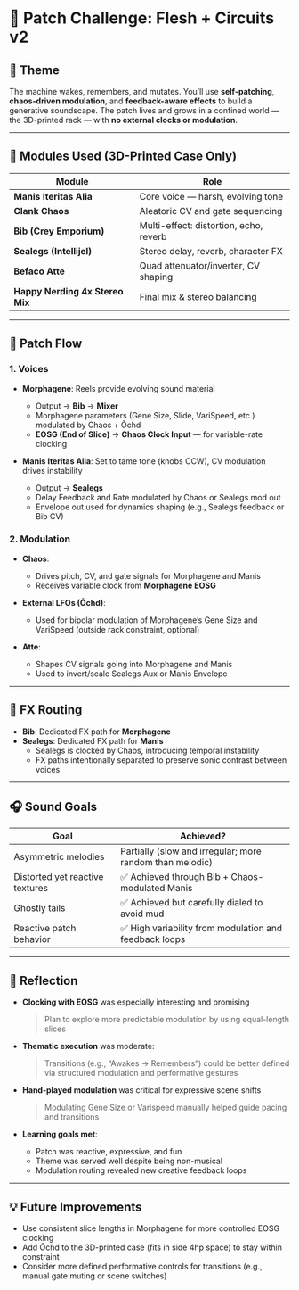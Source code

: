 # 🎯 Patch Challenge: **Flesh + Circuits v2**

## 🧠 Theme
The machine wakes, remembers, and mutates. You’ll use **self-patching**, **chaos-driven modulation**, and **feedback-aware effects** to build a generative soundscape. The patch lives and grows in a confined world — the 3D-printed rack — with **no external clocks or modulation**.

---

## 🧰 Modules Used (3D-Printed Case Only)

| Module                         | Role                                     |
|--------------------------------|------------------------------------------|
| **Manis Iteritas Alia**        | Core voice — harsh, evolving tone        |
| **Clank Chaos**                | Aleatoric CV and gate sequencing         |
| **Bib (Crey Emporium)**        | Multi-effect: distortion, echo, reverb   |
| **Sealegs (Intellijel)**       | Stereo delay, reverb, character FX       |
| **Befaco Atte**                | Quad attenuator/inverter, CV shaping     |
| **Happy Nerding 4x Stereo Mix**| Final mix & stereo balancing             |

---

## 🎵 Patch Flow

### 1. **Voices**
- **Morphagene**: Reels provide evolving sound material  
  - Output → **Bib** → **Mixer**
  - Morphagene parameters (Gene Size, Slide, VariSpeed, etc.) modulated by Chaos + Ōchd
  - **EOSG (End of Slice)** → **Chaos Clock Input** — for variable-rate clocking

- **Manis Iteritas Alia**: Set to tame tone (knobs CCW), CV modulation drives instability  
  - Output → **Sealegs**
  - Delay Feedback and Rate modulated by Chaos or Sealegs mod out
  - Envelope out used for dynamics shaping (e.g., Sealegs feedback or Bib CV)

### 2. **Modulation**
- **Chaos**:
  - Drives pitch, CV, and gate signals for Morphagene and Manis
  - Receives variable clock from **Morphagene EOSG**

- **External LFOs (Ōchd)**:
  - Used for bipolar modulation of Morphagene’s Gene Size and VariSpeed (outside rack constraint, optional)

- **Atte**:
  - Shapes CV signals going into Morphagene and Manis
  - Used to invert/scale Sealegs Aux or Manis Envelope

---

## 🔁 FX Routing

- **Bib**: Dedicated FX path for **Morphagene**
- **Sealegs**: Dedicated FX path for **Manis**
  - Sealegs is clocked by Chaos, introducing temporal instability
  - FX paths intentionally separated to preserve sonic contrast between voices

---

## 🎧 Sound Goals

| Goal                               | Achieved? |
|------------------------------------|-----------|
| Asymmetric melodies                | Partially (slow and irregular; more random than melodic) |
| Distorted yet reactive textures    | ✅ Achieved through Bib + Chaos-modulated Manis |
| Ghostly tails                      | ✅ Achieved but carefully dialed to avoid mud |
| Reactive patch behavior            | ✅ High variability from modulation and feedback loops |

---

## 📝 Reflection

- **Clocking with EOSG** was especially interesting and promising  
  > Plan to explore more predictable modulation by using equal-length slices

- **Thematic execution** was moderate:  
  > Transitions (e.g., “Awakes → Remembers”) could be better defined via structured modulation and performative gestures

- **Hand-played modulation** was critical for expressive scene shifts  
  > Modulating Gene Size or Varispeed manually helped guide pacing and transitions

- **Learning goals met**:
  - Patch was reactive, expressive, and fun
  - Theme was served well despite being non-musical
  - Modulation routing revealed new creative feedback loops

---

## 💡 Future Improvements

- Use consistent slice lengths in Morphagene for more controlled EOSG clocking
- Add Ōchd to the 3D-printed case (fits in side 4hp space) to stay within constraint
- Consider more defined performative controls for transitions (e.g., manual gate muting or scene switches)
